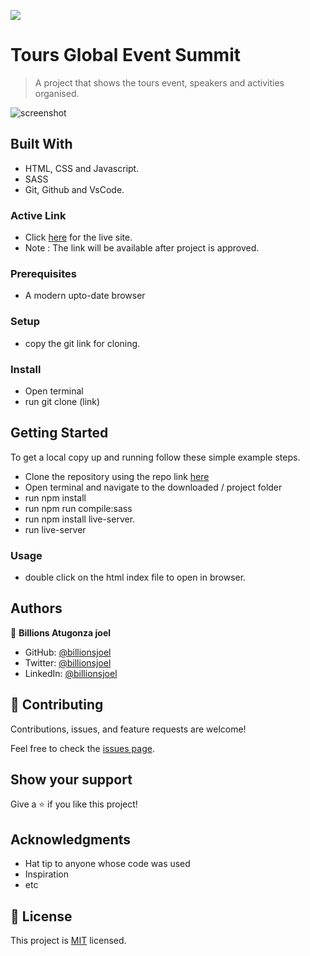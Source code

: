 ![](https://img.shields.io/badge/Microverse-blueviolet)

# Tours Global Event Summit

> A project that shows the tours event, speakers and activities organised.

![screenshot](./images/app-screenshot.png)

## Built With

- HTML, CSS and Javascript.
- SASS
- Git, Github and VsCode.

### Active Link
 - Click [here](https://billionsjoel.github.io/) for the live site.
 - Note : The link will be available after project is approved.

### Prerequisites
- A modern upto-date browser

### Setup
 - copy the git link for cloning.

### Install
 - Open terminal
 - run git clone (link)

## Getting Started

To get a local copy up and running follow these simple example steps.
  - Clone the repository using the repo link [here](git+https://github.com/billionsjoel/tour-event-app.git/)
  - Open terminal and navigate to the downloaded / project folder
  - run npm install
  - run npm run compile:sass
  - run npm install live-server.
  - run live-server

### Usage
- double click on the html index file to open in browser.

## Authors

👤 **Billions Atugonza joel**

- GitHub: [@billionsjoel](https://github.com/billionsjoel)
- Twitter: [@billionsjoel](https://twitter.com/BillionsJoel)
- LinkedIn: [@billionsjoel](https://www.linkedin.com/in/billionsjoel/)


## 🤝 Contributing

Contributions, issues, and feature requests are welcome!

Feel free to check the [issues page](https://github.com/billionsjoel/tour-event-app/issues).

## Show your support

Give a ⭐️ if you like this project!

## Acknowledgments

- Hat tip to anyone whose code was used
- Inspiration
- etc

## 📝 License

This project is [MIT](./MIT.md) licensed.

